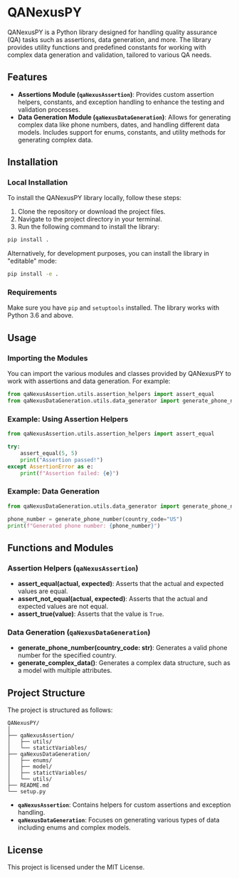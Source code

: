 # QANexusPY

QANexusPY is a Python library designed for handling quality assurance (QA) tasks such as assertions, data generation, and more. The library provides utility functions and predefined constants for working with complex data generation and validation, tailored to various QA needs.

## Features

- **Assertions Module (`qaNexusAssertion`)**: Provides custom assertion helpers, constants, and exception handling to enhance the testing and validation processes.
- **Data Generation Module (`qaNexusDataGeneration`)**: Allows for generating complex data like phone numbers, dates, and handling different data models. Includes support for enums, constants, and utility methods for generating complex data.

## Installation

### Local Installation

To install the QANexusPY library locally, follow these steps:

1. Clone the repository or download the project files.
2. Navigate to the project directory in your terminal.
3. Run the following command to install the library:

```bash
pip install .
```

Alternatively, for development purposes, you can install the library in "editable" mode:

```bash
pip install -e .
```

### Requirements

Make sure you have `pip` and `setuptools` installed. The library works with Python 3.6 and above.

## Usage

### Importing the Modules

You can import the various modules and classes provided by QANexusPY to work with assertions and data generation. For example:

```python
from qaNexusAssertion.utils.assertion_helpers import assert_equal
from qaNexusDataGeneration.utils.data_generator import generate_phone_number
```

### Example: Using Assertion Helpers

```python
from qaNexusAssertion.utils.assertion_helpers import assert_equal

try:
    assert_equal(5, 5)
    print("Assertion passed!")
except AssertionError as e:
    print(f"Assertion failed: {e}")
```

### Example: Data Generation

```python
from qaNexusDataGeneration.utils.data_generator import generate_phone_number

phone_number = generate_phone_number(country_code="US")
print(f"Generated phone number: {phone_number}")
```

## Functions and Modules

### Assertion Helpers (`qaNexusAssertion`)

- **assert_equal(actual, expected)**: Asserts that the actual and expected values are equal.
- **assert_not_equal(actual, expected)**: Asserts that the actual and expected values are not equal.
- **assert_true(value)**: Asserts that the value is `True`.

### Data Generation (`qaNexusDataGeneration`)

- **generate_phone_number(country_code: str)**: Generates a valid phone number for the specified country.
- **generate_complex_data()**: Generates a complex data structure, such as a model with multiple attributes.

## Project Structure

The project is structured as follows:

```
QANexusPY/
│
├── qaNexusAssertion/
│   ├── utils/
│   └── statictVariables/
├── qaNexusDataGeneration/
│   ├── enums/
│   ├── model/
│   ├── statictVariables/
│   └── utils/
├── README.md
└── setup.py
```

- **`qaNexusAssertion`**: Contains helpers for custom assertions and exception handling.
- **`qaNexusDataGeneration`**: Focuses on generating various types of data including enums and complex models.

## License

This project is licensed under the MIT License.
